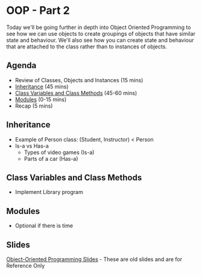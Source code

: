 # OOP - Part 2

Today we'll be going further in depth into Object Oriented Programming to see how we can use objects to create groupings of objects that have similar state and behaviour. We'll also see how you can create state and behaviour that are attached to the class rather than to instances of objects.

## Agenda

* Review of Classes, Objects and Instances (15 mins)
* [Inheritance](#inheritance) (45 mins)
* [Class Variables and Class Methods](#class-variables-and-class-methods) (45-60 mins)
* [Modules](#modules) (0-15 mins)
* Recap (5 mins)

## Inheritance

* Example of Person class: (Student, Instructor) < Person
* Is-a vs Has-a
  * Types of video games (Is-a)
  * Parts of a car (Has-a)

## Class Variables and Class Methods

* Implement Library program

## Modules

* Optional if there is time

## Slides

[Object-Oriented Programming Slides](http://bitmakerlabs.s3.amazonaws.com/slides/cohort9/Object-Oriented%20Programming.pdf) - These are old slides and are for Reference Only